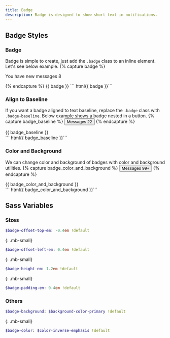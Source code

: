 ```yaml
---
title: Badge
description: Badge is designed to show short text in notifications.
---
```


## Badge Styles

### Badge
Badge is simple to create, just add the `.badge` class to an inline element. Let's see below example.
{% capture badge %}
<p>
  You have new messages <span class="badge">8</span>
</p>
{% endcapture %}
{{ badge }}
``` html{{ badge }}```

### Align to Baseline
If you want a badge aligned to text baseline, replace the `.badge` class with `.badge-baseline`. Below example shows a badge nested in a button.
{% capture badge_baseline %}
<button class="btn btn-hollow-primary">
  Messages <span class="badge-baseline">22</span>
</button>
{% endcapture %}
<div class="button-example">
  {{ badge_baseline }}
</div>
``` html{{ badge_baseline }}```


### Color and Background
We can change color and background of badges with color and background utilities.
{% capture badge_color_and_background %}
<button class="btn btn-dark">
  Messages <span class="badge-baseline c-dark bc-light">99+</span>
</button>
{% endcapture %}
<div class="button-example">
  {{ badge_color_and_background }}
</div>
``` html{{ badge_color_and_background }}```

## Sass Variables

### Sizes
``` sass
$badge-offset-top-em: -0.4em !default
```
{: .mb-small}

``` sass
$badge-offset-left-em: 0.4em !default
```
{: .mb-small}

``` sass
$badge-height-em: 1.2em !default
```
{: .mb-small}

``` sass
$badge-padding-em: 0.4em !default
```

### Others
``` sass
$badge-background: $background-color-primary !default
```
{: .mb-small}

``` sass
$badge-color: $color-inverse-emphasis !default
```